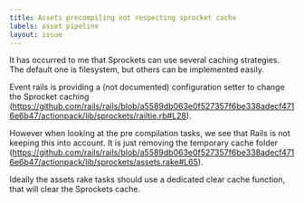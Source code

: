 ```yaml
---
title: Assets precompiling not respecting sprocket cache
labels: asset pipeline
layout: issue
---
```


It has occurred to me that Sprockets can use several caching strategies. The default one is filesystem, but others can be implemented easily.

Event rails is providing a (not documented) configuration setter to change the Sprocket caching (https://github.com/rails/rails/blob/a5589db063e0f527357f6be338adecf4716e6b47/actionpack/lib/sprockets/railtie.rb#L28).

However when looking at the pre compilation tasks, we see that Rails is not keeping this into account. It is just removing the temporary cache folder (https://github.com/rails/rails/blob/a5589db063e0f527357f6be338adecf4716e6b47/actionpack/lib/sprockets/assets.rake#L65).

Ideally the assets rake tasks should use a dedicated clear cache function, that will clear the Sprockets cache.

